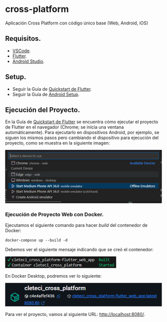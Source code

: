 # cross-platform

Aplicación Cross Platform con código único base (Web, Android, iOS)

## Requisitos.

- [VSCode](https://code.visualstudio.com/).
- [Flutter](https://flutter.dev/).
- [Android Studio](https://developer.android.com/studio).

## Setup.

- Seguir la Guía de [Quickstart de Flutter](https://docs.flutter.dev/get-started/quick).
- Seguir la Guía de [Android Setup](https://docs.flutter.dev/platform-integration/android/setup).

## Ejecución del Proyecto.

En la Guía de [Quickstart de Flutter](https://docs.flutter.dev/get-started/quick) se encuentra cómo ejecutar el proyecto de Flutter en el navegador (Chrome; se inicia una ventana automáticamente). Para ejecutarlo en dispositivos Android, por ejemplo, se siguen los mismos pasos pero cambiando el dispositivo para ejecución del proyecto, como se muestra en la siguiente imagen:

![Selección de Dispositivo en VS Code](select-device.png)

### Ejecución de Proyecto Web con Docker.

Ejecutamos el siguiente comando para hacer *build* del contenedor de Docker:

```
docker-compose up --build -d
```

Debemos ver el siguiente mensaje indicando que se creó el contenedor:

![Contenedor Creado por Consola](created-container.png)

En Docker Desktop, podremos ver lo siguiente:

![Contenedor en Ejecución en Docker Desktop](docker-desktop-running-container.png)

Para ver el proyecto, vamos al siguiente URL: [http://localhost:8080/](http://localhost:8080/).